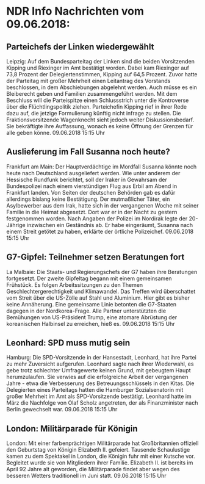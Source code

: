 # NDR Info Nachrichten vom 09.06.2018:


## Parteichefs der Linken wiedergewählt
Leipzig: Auf dem Bundesparteitag der Linken sind die beiden Vorsitzenden Kipping und Riexinger im Amt bestätigt worden. Dabei kam Riexinger auf 73,8 Prozent der Delegiertenstimmen, Kipping auf 64,5 Prozent. Zuvor hatte der Parteitag mit großer Mehrheit einen Leitantrag des Vorstands beschlossen, in dem Abschiebungen abgelehnt werden. Auch müsse es ein Bleiberecht geben und Familien zusammengeführt werden. Mit dem Beschluss will die Parteispitze einen Schlussstrich unter die Kontroverse über die Flüchtlingspolitik ziehen. Parteichefin Kipping rief in ihrer Rede dazu auf, die jetzige Formulierung künftig nicht infrage zu stellen. Die Fraktionsvorsitzende Wagenknecht sieht jedoch weiter Diskussionsbedarf. Sie bekräftigte ihre Auffassung, wonach es keine Öffnung der Grenzen für alle geben könne. 09.06.2018 15:15 Uhr 

## Auslieferung im Fall Susanna noch heute?
Frankfurt am Main: Der Hauptverdächtige im Mordfall Susanna könnte noch heute nach Deutschland ausgeliefert werden. Wie unter anderem der Hessische Rundfunk berichtet, soll der Iraker in Gewahrsam der Bundespolizei nach einem vierstündigen Flug aus Erbil am Abend in Frankfurt landen. Von Seiten der deutschen Behörden gab es dafür allerdings bislang keine Bestätigung. Der mutmaßlicher Täter, ein Asylbewerber aus dem Irak, hatte sich in der vergangenen Woche mit seiner Familie in die Heimat abgesetzt. Dort war er in der Nacht zu gestern festgenommen worden. Nach Angaben der Polizei im Nordirak legte der 20-Jährige inzwischen ein Geständnis ab. Er habe eingeräumt, Susanna nach einem Streit getötet zu haben, erklärte der örtliche Polizeichef. 09.06.2018 15:15 Uhr 

## G7-Gipfel: Teilnehmer setzen Beratungen fort
La Malbaie: Die Staats- und Regierungschefs der G7 haben ihre Beratungen fortgesetzt. Der zweite Gipfeltag begann mit einem gemeinsamen Frühstück. Es folgen Arbeitssitzungen zu den Themen Geschlechtergerechtigkeit und Klimawandel. Das Treffen wird überschattet vom Streit über die US-Zölle auf Stahl und Aluminium. Hier gibt es bisher keine Annäherung. Eine gemeinsame Linie betonten die G7-Staaten dagegen in der Nordkorea-Frage. Alle Partner unterstützten die Bemühungen von US-Präsident Trump, eine atomare Abrüstung der koreanischen Halbinsel zu erreichen, hieß es. 09.06.2018 15:15 Uhr 

## Leonhard: SPD muss mutig sein
Hamburg: Die SPD-Vorsitzende in der Hansestadt, Leonhard, hat ihre Partei zu mehr Zuversicht aufgerufen. Leonhard sagte nach ihrer Wiederwahl, es gebe trotz schlechter Umfragewerte keinen Grund, mit gebeugtem Haupt herumzulaufen. Sie verwies auf die erfolgreiche Arbeit der vergangenen Jahre - etwa die Verbesserung des Betreuungsschlüssels in den Kitas. Die Delegierten eines Parteitags hatten die Hamburger Sozialsenatorin mit großer Mehrheit im Amt als SPD-Vorsitzende bestätigt. Leonhard hatte im März die Nachfolge von Olaf Scholz angetreten, der als Finanzminister nach Berlin gewechselt war. 09.06.2018 15:15 Uhr 

## London: Militärparade für Königin
London: Mit einer farbenprächtigen Militärparade hat Großbritannien offiziell den Geburtstag von Königin Elizabeth II. gefeiert. Tausende Schaulustige kamen zu dem Spektakel in London, die Königin fuhr mit einer Kutsche vor. Begleitet wurde sie von Mitgliedern ihrer Familie. Elizabeth II. ist bereits im April 92 Jahre alt geworden, die Militärparade findet aber wegen des besseren Wetters traditionell im Juni statt. 09.06.2018 15:15 Uhr 
